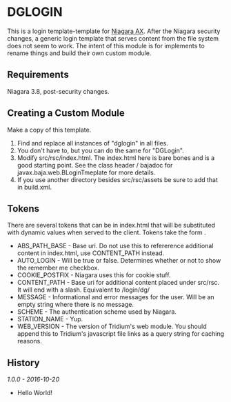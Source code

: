 # DGLOGIN

This is a login template-template for [Niagara AX](https://www.tridium.com/en/products-services/niagaraax).  After the Niagara security changes, a generic login template that serves content from the file system does not seem to work.  The intent of this module is for implements to rename things and build their own custom module.

Requirements
------------

Niagara 3.8, post-security changes.


Creating a Custom Module
------------------------

Make a copy of this template.

1.  Find and replace all instances of "dglogin" in all files.
2.  You don't have to, but you can do the same for "DGLogin".
3.  Modify src/rsc/index.html.  The index.html here is bare bones and is
    a good starting point.  See the class header / bajadoc for
    javax.baja.web.BLoginTmeplate for more details.
4.  If you use another directory besides src/rsc/assets be sure to add that in build.xml.

Tokens
------
There are several tokens that can be in index.html that will be substituted with 
dynamic values when served to the client.  Tokens take the form <?TOKEN\_NAME?>.

  - ABS\_PATH\_BASE - Base uri.  Do not use this to refererence additional content 
    in index.html, use CONTENT\_PATH instead.
  - AUTO\_LOGIN - Will be true or false.  Determines whether or not to show
    the remember me checkbox.
  - COOKIE\_POSTFIX - Niagara uses this for cookie stuff.
  - CONTENT\_PATH - Base uri for additional content placed under src/rsc.  It 
    will end with a slash. Equivalent to <?ABS\_PATH\_BASE?>/login/dg/
  - MESSAGE - Informational and error messages for the user.  Will be an empty
    string where there is no message.
  - SCHEME - The authentication scheme used by Niagara.
  - STATION\_NAME - Yup.
  - WEB\_VERSION - The version of Tridium's web module.  You should append this
    to Tridium's javascript file links as a query string for caching reasons.

History
-------
_1.0.0 - 2016-10-20_
  - Hello World!
